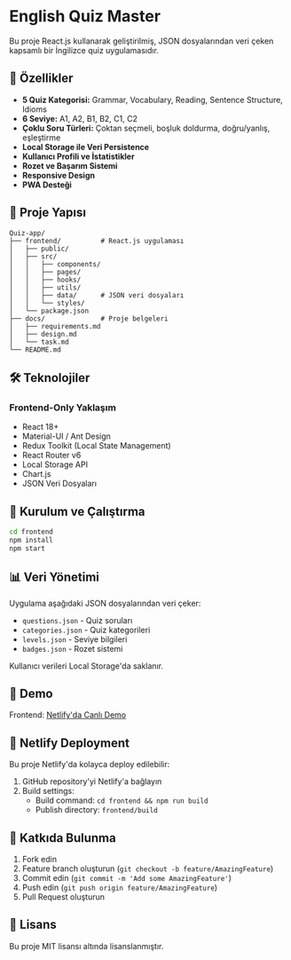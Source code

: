 # English Quiz Master

Bu proje React.js kullanarak geliştirilmiş, JSON dosyalarından veri çeken kapsamlı bir İngilizce quiz uygulamasıdır.

## 🚀 Özellikler

- **5 Quiz Kategorisi:** Grammar, Vocabulary, Reading, Sentence Structure, Idioms
- **6 Seviye:** A1, A2, B1, B2, C1, C2
- **Çoklu Soru Türleri:** Çoktan seçmeli, boşluk doldurma, doğru/yanlış, eşleştirme
- **Local Storage ile Veri Persistence**
- **Kullanıcı Profili ve İstatistikler**
- **Rozet ve Başarım Sistemi**
- **Responsive Design**
- **PWA Desteği**

## 📁 Proje Yapısı

```
Quiz-app/
├── frontend/          # React.js uygulaması
│   ├── public/
│   ├── src/
│   │   ├── components/
│   │   ├── pages/
│   │   ├── hooks/
│   │   ├── utils/
│   │   ├── data/      # JSON veri dosyaları
│   │   └── styles/
│   └── package.json
├── docs/              # Proje belgeleri
│   ├── requirements.md
│   ├── design.md
│   └── task.md
└── README.md
```

## 🛠️ Teknolojiler

### Frontend-Only Yaklaşım
- React 18+
- Material-UI / Ant Design
- Redux Toolkit (Local State Management)
- React Router v6
- Local Storage API
- Chart.js
- JSON Veri Dosyaları

## 🚀 Kurulum ve Çalıştırma

```bash
cd frontend
npm install
npm start
```

## 📊 Veri Yönetimi

Uygulama aşağıdaki JSON dosyalarından veri çeker:
- `questions.json` - Quiz soruları
- `categories.json` - Quiz kategorileri
- `levels.json` - Seviye bilgileri
- `badges.json` - Rozet sistemi

Kullanıcı verileri Local Storage'da saklanır.

## 📱 Demo

Frontend: [Netlify'da Canlı Demo](https://english-quiz-master.netlify.app)

## 🚀 Netlify Deployment

Bu proje Netlify'da kolayca deploy edilebilir:

1. GitHub repository'yi Netlify'a bağlayın
2. Build settings:
   - Build command: `cd frontend && npm run build`
   - Publish directory: `frontend/build`

## 🤝 Katkıda Bulunma

1. Fork edin
2. Feature branch oluşturun (`git checkout -b feature/AmazingFeature`)
3. Commit edin (`git commit -m 'Add some AmazingFeature'`)
4. Push edin (`git push origin feature/AmazingFeature`)
5. Pull Request oluşturun

## 📝 Lisans

Bu proje MIT lisansı altında lisanslanmıştır.